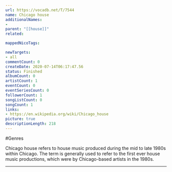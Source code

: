 ```yaml
---
url: https://vocadb.net/T/7544
name: Chicago house
additionalNames: 
- 
parent: "[[house]]"
related:

mappedNicoTags:

newTargets:
- all
commentCount: 0
createDate: 2020-07-14T06:17:47.56
status: Finished
albumCount: 0
artistCount: 1
eventCount: 0
eventSeriesCount: 0
followerCount: 1
songListCount: 0
songCount: 1
links: 
- https://en.wikipedia.org/wiki/Chicago_house
picture: true
descriptionLength: 218
---
```


#Genres

Chicago house refers to house music produced during the mid to late 1980s within Chicago. The term is generally used to refer to the first ever house music productions, which were by Chicago-based artists in the 1980s.

---

